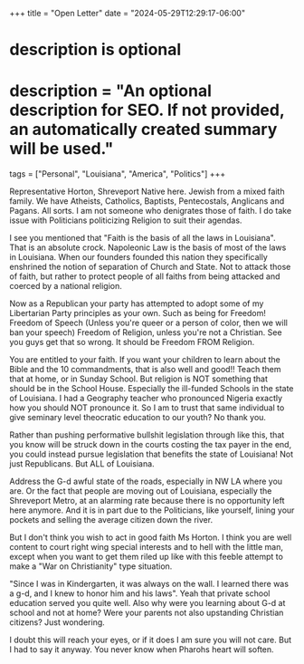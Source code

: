 +++
title = "Open Letter"
date = "2024-05-29T12:29:17-06:00"

#
# description is optional
#
# description = "An optional description for SEO. If not provided, an automatically created summary will be used."

tags = ["Personal", "Louisiana", "America", "Politics"]
+++


Representative Horton,
Shreveport Native here. Jewish from a mixed faith family. We have Atheists, Catholics, Baptists, Pentecostals, Anglicans and Pagans. All sorts. I am not someone who denigrates those of faith. I do take issue with Politicians politicizing Religion to suit their agendas.

I see you mentioned that "Faith is the basis of all the laws in Louisiana". That is an absolute crock. Napoleonic Law is the basis of most of the laws in Louisiana. When our founders founded this nation they specifically enshrined the notion of separation of Church and State. Not to attack those of faith, but rather to protect people of all faiths from being attacked and coerced by a national religion.

Now as a Republican your party has attempted to adopt some of my Libertarian Party principles as your own. Such as being for Freedom! Freedom of Speech (Unless you're queer or a person of color, then we will ban your speech) Freedom of Religion, unless you're not a Christian. See you guys get that so wrong. It should be Freedom FROM Religion.

You are entitled to your faith. If you want your children to learn about the Bible and the 10 commandments, that is also well and good!! Teach them that at home, or in Sunday School. But religion is NOT something that should be in the School House. Especially the ill-funded Schools in the state of Louisiana. I had a Geography teacher who pronounced Nigeria exactly how you should NOT pronounce it. So I am to trust that same individual to give seminary level theocratic education to our youth? No thank you.

Rather than pushing performative bullshit legislation through like this, that you know will be struck down in the courts costing the tax payer in the end, you could instead pursue legislation that benefits the state of Louisiana! Not just Republicans. But ALL of Louisiana.

Address the G-d awful state of the roads, especially in NW LA where you are. Or the fact that people are moving out of Louisiana, especially the Shreveport Metro, at an alarming rate because there is no opportunity left here anymore. And it is in part due to the Politicians, like yourself, lining your pockets and selling the average citizen down the river.

But I don't think you wish to act in good faith Ms Horton. I think you are well content to court right wing special interests and to hell with the little man, except when you want to get them riled up like with this feeble attempt to make a "War on Christianity" type situation.

"Since I was in Kindergarten, it was always on the wall. I learned there was a g-d, and I knew to honor him and his laws". Yeah that private school education served you quite well. Also why were you learning about G-d at school and not at home? Were your parents not also upstanding Christian citizens? Just wondering.

I doubt this will reach your eyes, or if it does I am sure you will not care. But I had to say it anyway. You never know when Pharohs heart will soften.
